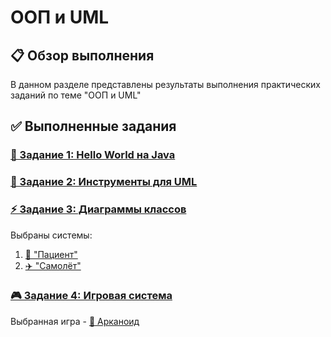# ООП и UML

## 📋 Обзор выполнения

В данном разделе представлены результаты выполнения практических заданий по теме "ООП и UML"

## ✅ Выполненные задания

### [🎯 Задание 1: Hello World на Java](1/README.md)

### [🎨 Задание 2: Инструменты для UML](2/README.md)

### [⚡ Задание 3: Диаграммы классов ](3/README.md)

Выбраны системы: 

1. [🏥 "Пациент"](./3/README.md#patient)
2. [✈️ "Самолёт"](./3/README.md#airplane)

### [🎮 Задание 4: Игровая система](4/README.md)
Выбранная игра - [👾 Арканоид](4/README.md)